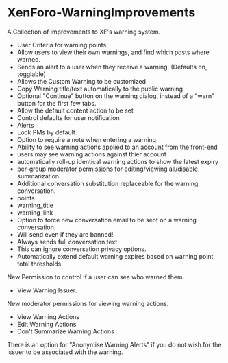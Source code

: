 XenForo-WarningImprovements
======================

A Collection of improvements to XF's warning system.

- User Criteria for warning points
- Allow users to view their own warnings, and find which posts where warned. 
- Sends an alert to a user when they receive a warning. (Defaults on, togglable)
- Allows the Custom Warning to be customized
- Copy Warning title/text automatically to the public warning
- Optional "Continue" button on the warning dialog, instead of a "warn" button for the first few tabs.
- Allow the default content action to be set
- Control defaults for user notification
 - Alerts
 - Lock PMs by default
- Option to require a note when entering a warning
- Ability to see warning actions applied to an account from the front-end
 - users may see warning actions against thier account
 - automatically roll-up identical warning actions to show the latest expiry
 - per-group moderator permissions for editing/viewing all/disable summarization.
- Additional conversation substitution replaceable for the warning conversation.
 - points
 - warning_title
 - warning_link
- Option to force new conversation email to be sent on a warning conversation. 
 - Will send even if they are banned!
 - Always sends full conversation text.
 - This can ignore conversation privacy options.
- Automatically extend default warning expires based on warning point total thresholds
 
New Permission to control if a user can see who warned them.
- View Warning Issuer.

New moderator permissions for viewing warning actions.
- View Warning Actions
- Edit Warning Actions
- Don't Summarize Warning Actions

There is an option for "Anonymise Warning Alerts" if you do not wish for the issuer to be associated with the warning.

